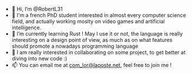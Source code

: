 - 👋 Hi, I’m @RobertL31
- 👀 I'm a french PhD student interested in almost every computer science field, and actually working moslty on video games and artificial intelligence.
- 🌱 I’m currently learning Rust ! May I use it or not, the language is really interesting on a design point of view, as much as on what features should promote a nowadays programming language
- 💞️ I am really interested in collaborating on some project, to get better at diving into new code :)
- 📫 You can email me at com_lor@laposte.net, feel free to join me !

<!---
RobertL31/RobertL31 is a ✨ special ✨ repository because its `README.md` (this file) appears on your GitHub profile.
You can click the Preview link to take a look at your changes.
--->
